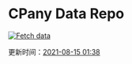# CPany Data Repo

[![Fetch data](https://github.com/yjl9903/CPany/actions/workflows/fetch.yml/badge.svg)](https://github.com/yjl9903/CPany/actions/workflows/fetch.yml)

<!-- START_SECTION: update_time -->
更新时间：[2021-08-15 01:38](https://www.timeanddate.com/worldclock/fixedtime.html?msg=Fetch+data&iso=20210815T013810&p1=237)
<!-- END_SECTION: update_time -->
